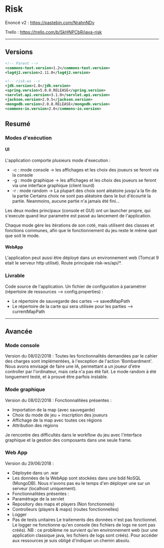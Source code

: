 # Risk

Enoncé v2 : https://pastebin.com/NrahnNDv

Trello : https://trello.com/b/SkHNPCbR/java-risk

-------------------------------------------------------------

## Versions
```xml
<!-- Parent -->
<commons-text.version>1.2</commons-text.version>
<log4j2.version>2.11.0</log4j2.version>

<!-- risk-ws -->
<jdk.version>1.8</jdk.version>
<spring.version>5.0.0.RELEASE</spring.version>
<servlet.api.version>3.1.0</servlet.api.version>
<jackson.version>2.9.5</jackson.version>
<mongodb.version>2.0.8.RELEASE</mongodb.version>
<commons-io.version>2.6</commons-io.version>
```
## Resumé 

### Modes d'exécution
#### UI
L'application comporte plusieurs mode d'execution :
 - -c : mode console -> les affichages et les choix des joueurs se feront via la console
 - -g : mode graphique -> les affichages et les choix des joueurs se feront via une interface graphique (client lourd)
 - -r : mode random -> La plupart des choix sont aléatoire jusqu'a la fin de la partie
        Certains choix ne sont pas aléatoire dans le but d'écourté la partie. Neanmoins, aucune partie n'a jamais été fini...
 
Les deux modes principaux (console et GUI) ont un launcher propre, qui s'execute quand leur parametre est passé au lancement de l'application.

Chaque mode gère les itérations de son coté, mais utilisent des classes et fonctions communes, afin que le fonctionnement du jeu reste le même quel que soit le mode.

#### WebApp
L'application peut aussi être déployé dans un environnement web (Tomcat 9 etait le serveur http utilisé).
Route principale risk-ws/api/*.

### Livrable
Code source de l'application.
Un fichier de configuration à paramétrer (répertoire de ressources --> config.properties) :
 * Le répertoire de sauvegarde des cartes --> savedMapPath
 * Le répertoire de la carte qui sera utilisée pour les parties --> currentMapPath

-------------------------------------------------------------

## Avancée

### Mode console

Version du 08/02/2018 : 
Toutes les fonctionnalités demandées par le cahier des charges sont implémentées, à l'exception de l'action 'Bombardment'.
Nous avons envisagé de faire une IA, permettant a un joueur d'etre controller par l'ordinateur, mais cela n'a pas été fait.
Le mode random à été longuement testé, et à prouvé être parfois instable. 

### Mode graphique

Version du 08/02/2018 : 
Fonctionnalitées présentes :
 - Importation de la map (avec sauvegarde)
 - Choix du mode de jeu + inscription des joueurs
 - Affichage de la map avec toutes ces régions
 - Attribution des régions

Je rencontre des difficultés dans le workflow du jeu avec l'interface graphique et la gestion des composants dans une seule frame.

### Web App

Version du 29/06/2018 :
 - Déployée dans un .war
 - Les données de la WebApp sont stockées dans une bdd NoSQL (MongoDB). Nous n'avons pas eu le temps d'en déployer une sur un serveur (localhost uniquement).
 - Fonctionnalitées présentes :
  - Paramétrage de la servlet
  - Repository des maps et players (Non fonctionnels)
  - Controlleurs (players & maps) (routes fonctionnelles)
  - Logger
  - Pas de tests unitaires
Le traitements des données n'est pas fonctionnel.
Le logger ne fonctionne qu'en console (les fichiers de logs ne sont pas créés). NB : ce problème ne survient qu'en environnement web (sur une application classique java, les fichiers de logs sont créés).
Pour accéder aux ressources je suis obligé d'indiquer un chemin absolu.

